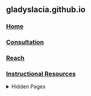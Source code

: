 ## gladyslacia.github.io
### [Home](https://gladyslacia.github.io/index.html)
### [Consultation](https://gladyslacia.github.io/consultation.html)
### [Reach](https://gladyslacia.github.io/reach.html)
### [Instructional Resources](https://gladyslacia.github.io/materials.html)
<details>
<summary>Hidden Pages</summary>
[Class Records]<br>
[Lecture Notes]
</details>
